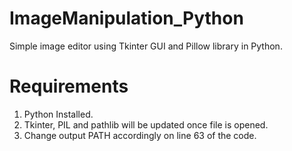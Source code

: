 # ImageManipulation_Python
Simple image editor using Tkinter GUI and Pillow library in Python. 

# Requirements
1. Python Installed.
2. Tkinter, PIL and pathlib will be updated once file is opened.
3. Change output PATH accordingly on line 63 of the code.
